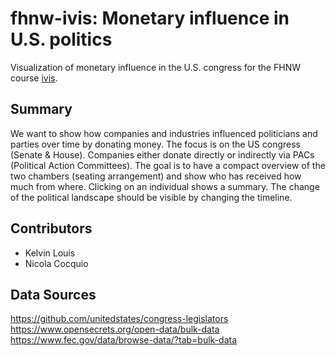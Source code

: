 # fhnw-ivis: Monetary influence in U.S. politics
Visualization of monetary influence in the U.S. congress for the FHNW course [ivis](https://www.fhnw.ch/de/studium/module/9018825?show_language=en).

## Summary
We want to show how companies and industries influenced politicians and parties over time by donating money. The focus is on the US congress (Senate & House). Companies either donate directly or indirectly via PACs (Political Action Committees). The goal is to have a compact overview of the two chambers (seating arrangement) and show who has received how much from where. Clicking on an individual shows a summary. The change of the political landscape should be visible by changing the timeline.

## Contributors
- Kelvin Louis
- Nicola Cocquio

## Data Sources
https://github.com/unitedstates/congress-legislators
https://www.opensecrets.org/open-data/bulk-data
https://www.fec.gov/data/browse-data/?tab=bulk-data
